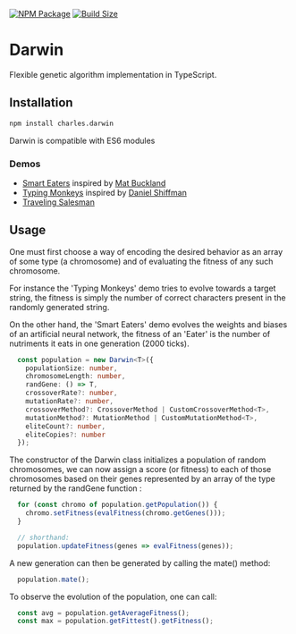 [![NPM Package][npm]][npm-url]
[![Build Size][build-size]][build-size-url]

# Darwin

Flexible genetic algorithm implementation in TypeScript.

## Installation

```bash
npm install charles.darwin
```

Darwin is compatible with ES6 modules

### Demos

- [Smart Eaters](https://nathsou.github.io/Darwin/dist/SmartEaters/) inspired by [Mat Buckland](http://www.ai-junkie.com/ann/evolved/nnt1.html)
- [Typing Monkeys](https://nathsou.github.io/Darwin/dist/TypingMonkeys/) inspired by [Daniel Shiffman](http://natureofcode.com/book/chapter-9-the-evolution-of-code/)
- [Traveling Salesman](https://nathsou.github.io/Darwin/dist/TSP/)

## Usage

One must first choose a way of encoding the desired behavior as an array of some type (a chromosome) and of evaluating the fitness of any such chromosome.

For instance the 'Typing Monkeys' demo tries to evolve towards a target string, the fitness is simply the number of correct characters present in the randomly generated string.

On the other hand, the 'Smart Eaters' demo evolves the weights and biases of an artificial neural network, the fitness of an 'Eater' is the number of nutriments it eats in one generation (2000 ticks).

```typescript
  const population = new Darwin<T>({
    populationSize: number,
    chromosomeLength: number,
    randGene: () => T,
    crossoverRate?: number,
    mutationRate?: number,
    crossoverMethod?: CrossoverMethod | CustomCrossoverMethod<T>,
    mutationMethod?: MutationMethod | CustomMutationMethod<T>,
    eliteCount?: number,
    eliteCopies?: number
  });
```

The constructor of the Darwin class initializes a population of random chromosomes, we can now assign a score (or fitness) to each of those chromosomes based on their genes represented by an array of the type returned by the randGene function :

```typescript
  for (const chromo of population.getPopulation()) {
    chromo.setFitness(evalFitness(chromo.getGenes()));
  }

  // shorthand:
  population.updateFitness(genes => evalFitness(genes));
```

A new generation can then be generated by calling the mate() method:

```typescript
  population.mate();
```

To observe the evolution of the population, one can call:

```typescript
  const avg = population.getAverageFitness();
  const max = population.getFittest().getFitness();
```

[npm]: https://img.shields.io/npm/v/charles.darwin
[npm-url]: https://www.npmjs.com/package/charles.darwin
[build-size]: https://badgen.net/bundlephobia/minzip/charles.darwin
[build-size-url]: https://bundlephobia.com/result?p=charles.darwin